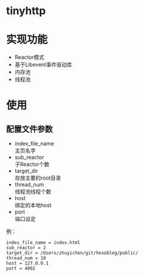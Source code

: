 # tinyhttp

# 实现功能
* Reactor模式  
* 基于Libevent事件驱动库  
* 内存池  
* 线程池  

# 使用

## 配置文件参数
* index_file_name     
主页名字  
* sub_reactor     
子Reactor个数  
* target_dir     
存放主要的root目录  
* thread_num     
线程池线程个数  
* host     
绑定的本地host  
* port   
端口设定  

例：
```
index_file_name = index.html
sub_reactor = 2
target_dir = /Users/zhuyichen/git/hexoblog/public/
thread_num = 10
host = 127.0.0.1
port = 4002
```

